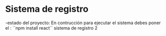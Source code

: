 <h1>Sistema de registro</h1>
-estado del proyecto: En contrucción
para ejecutar el sistema debes poner el :
``npm install react``
sistema de registro 2
